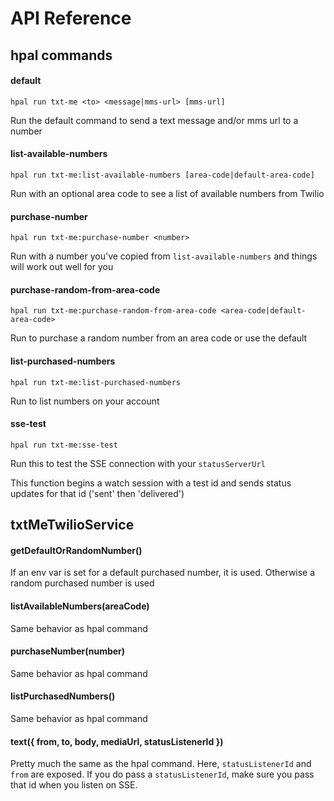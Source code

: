 # API Reference

## hpal commands

#### default
`hpal run txt-me <to> <message|mms-url> [mms-url]`

Run the default command to send a text message and/or mms url to a number 

#### list-available-numbers
`hpal run txt-me:list-available-numbers [area-code|default-area-code]`

Run with an optional area code to see a list of available numbers from Twilio

#### purchase-number
`hpal run txt-me:purchase-number <number>`

Run with a number you've copied from `list-available-numbers` and things will work out well for you

#### purchase-random-from-area-code
`hpal run txt-me:purchase-random-from-area-code <area-code|default-area-code>`

Run to purchase a random number from an area code or use the default

#### list-purchased-numbers
`hpal run txt-me:list-purchased-numbers`

Run to list numbers on your account

#### sse-test
`hpal run txt-me:sse-test`

Run this to test the SSE connection with your `statusServerUrl`

This function begins a watch session with a test id and sends status updates for that id ('sent' then 'delivered')

## txtMeTwilioService

#### getDefaultOrRandomNumber()

If an env var is set for a default purchased number, it is used. Otherwise a random purchased number is used

#### listAvailableNumbers(areaCode)

Same behavior as hpal command

#### purchaseNumber(number)

Same behavior as hpal command

#### listPurchasedNumbers()

Same behavior as hpal command

#### text({ from, to, body, mediaUrl, statusListenerId })

Pretty much the same as the hpal command.
Here, `statusListenerId` and `from` are exposed.
If you do pass a `statusListenerId`, make sure you pass that id when you listen on SSE.
